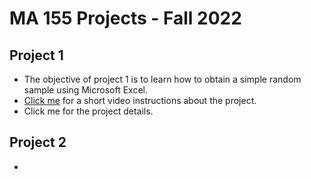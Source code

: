 # MA 155 Projects - Fall 2022

## Project 1

- The objective of project 1 is to learn how to obtain a simple random sample using Microsoft Excel. 
- [Click me](https://youtu.be/e00jLLewMrQ) for a short video instructions about the project.
- Click me for the project details. 

## Project 2

- 

